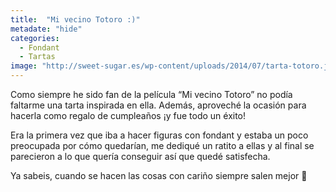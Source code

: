```yaml
---
title:  "Mi vecino Totoro :)"
metadate: "hide"
categories:
  - Fondant
  - Tartas
image: "http://sweet-sugar.es/wp-content/uploads/2014/07/tarta-totoro.jpg"
---
```


Como siempre he sido fan de la película &#8220;Mi vecino Totoro&#8221; no podía faltarme una tarta inspirada en ella. Además, aproveché la ocasión para hacerla como regalo de cumpleaños ¡y fue todo un éxito!

Era la primera vez que iba a hacer figuras con fondant y estaba un poco preocupada por cómo quedarían, me dediqué un ratito a ellas y al final se parecieron a lo que quería conseguir así que quedé satisfecha.

Ya sabeis, cuando se hacen las cosas con cariño siempre salen mejor 🙂